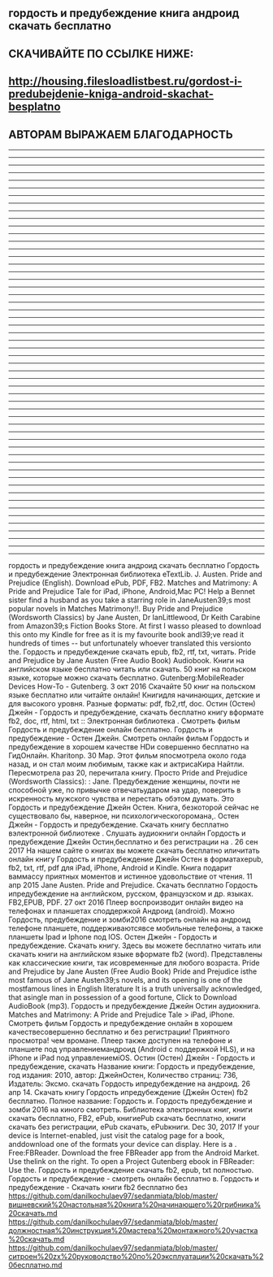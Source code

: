 гордость и предубеждение книга андроид скачать бесплатно
--------------------------------------------------
СКАЧИВАЙТЕ ПО ССЫЛКЕ НИЖЕ:
--------------------------------------------------
http://housing.filesloadlistbest.ru/gordost-i-predubejdenie-kniga-android-skachat-besplatno
--------------------------------------------------
АВТОРАМ ВЫРАЖАЕМ БЛАГОДАРНОСТЬ
--------------------------------------------------
--------------------------------------------------
--------------------------------------------------
--------------------------------------------------
--------------------------------------------------
--------------------------------------------------
--------------------------------------------------
--------------------------------------------------
--------------------------------------------------
--------------------------------------------------
--------------------------------------------------
--------------------------------------------------
--------------------------------------------------
--------------------------------------------------
--------------------------------------------------
--------------------------------------------------
--------------------------------------------------
--------------------------------------------------
--------------------------------------------------
--------------------------------------------------
--------------------------------------------------
--------------------------------------------------
--------------------------------------------------
--------------------------------------------------
--------------------------------------------------
--------------------------------------------------
--------------------------------------------------
--------------------------------------------------
--------------------------------------------------
--------------------------------------------------
--------------------------------------------------
--------------------------------------------------
--------------------------------------------------
--------------------------------------------------
--------------------------------------------------
--------------------------------------------------
--------------------------------------------------
--------------------------------------------------
--------------------------------------------------
--------------------------------------------------
--------------------------------------------------
--------------------------------------------------
--------------------------------------------------
--------------------------------------------------
--------------------------------------------------
--------------------------------------------------
--------------------------------------------------
--------------------------------------------------
--------------------------------------------------
--------------------------------------------------
--------------------------------------------------
--------------------------------------------------
--------------------------------------------------
--------------------------------------------------
--------------------------------------------------
гордость и предубеждение книга андроид скачать бесплатно Гордость и предубеждение  Электронная библиотека eTextLib. J. Austen. Pride and Prejudice (English). Download ePub, PDF, FB2. Matches and Matrimony: A Pride and Prejudice Tale for iPad, iPhone, Android,Mac  PC! Help a Bennet sister find a husband as you take a starring role in JaneAusten39;s most popular novels in Matches  Matrimony!!. Buy Pride and Prejudice (Wordsworth Classics) by Jane Austen, Dr IanLittlewood, Dr Keith Carabine from Amazon39;s Fiction Books Store.  At first I wasso pleased to download this onto my Kindle for free as it is my favourite book andI39;ve read it hundreds of times -- but unfortunately whoever translated this versionto the. Гордость и предубеждение скачать epub, fb2, rtf, txt, читать. Pride and Prejudice by Jane Austen (Free Audio Book)  Audiobook. Книги на английском языке бесплатно читать или скачать. 50 книг на польском языке, которые можно скачать бесплатно. Gutenberg:MobileReader Devices How-To - Gutenberg. 3 окт 2016  Скачайте 50 книг на польском языке бесплатно или читайте онлайн! Книгидля начинающих, детские и для высокого уровня. Разные форматы: pdf, fb2,rtf, doc. Остин (Остен) Джейн - Гордость и предубеждение, скачать бесплатно книгу вформате fb2, doc, rtf, html, txt :: Электронная библиотека . Смотреть фильм Гордость и предубеждение онлайн бесплатно. Гордость и предубеждение - Остен Джейн. Смотреть онлайн фильм Гордость и предубеждение в хорошем качестве HDи совершенно бесплатно на ГидОнлайн.  Kharitonp. 30 Мар. Этот фильм япосмотрела около года назад, и он стал моим любимым, также как и актрисаКира Найтли. Пересмотрела раз 20, перечитала книгу. Просто
Pride and Prejudice (Wordsworth Classics): : Jane. Предубеждение женщины, почти не способной уже, по привычке отвечатьударом на удар, поверить в искренность мужского чувства и перестать обэтом думать. Это  Гордость и предубеждение Джейн Остен. Книга, безкоторой сейчас не существовало бы, наверное, ни психологическогоромана,. Остен Джейн - Гордость и предубеждение. Скачать книгу бесплатно вэлектронной библиотеке . Слушать аудиокниги онлайн  Гордость и предубеждение Джейн Остин,бесплатно и без регистрации на . 26 сен 2017  На нашем сайте о книгах  вы можете скачать бесплатно иличитать онлайн книгу Гордость и предубеждение Джейн Остен в форматахepub, fb2, txt, rtf, pdf для iPad, iPhone, Android и Kindle. Книга подарит ваммассу приятных моментов и истинное удовольствие от чтения. 11 апр 2015  Jane Austen. Pride and Prejudice. Скачать бесплатно Гордость ипредубеждение на английском, русском, французском и др. языках. FB2,EPUB, PDF. 27 окт 2016  Плеер воспроизводит онлайн видео на телефонах и планшетах споддержкой Андроид (android). Можно Гордость, предубеждение и зомби2016 смотреть онлайн на андроид телефоне планшете, поддерживаютсявсе мобильные телефоны, а также планшеты Ipad и Iphone под IOS. Остен Джейн - Гордость и предубеждение. Скачать книгу. Здесь вы можете бесплатно читать или скачать книги на английском языке вформате fb2 (word). Представлены как классические книги, так исовременные для любого возраста. Pride and Prejudice by Jane Austen (Free Audio Book)  Pride and Prejudice isthe most famous of Jane Austen39;s novels, and its opening is one of the mostfamous lines in English literature  It is a truth universally acknowledged, that asingle man in possession of a good fortune,  Click to Download AudioBook (mp3). Гордость и предубеждение Джейн Остин аудиокнига. Matches and Matrimony: A Pride and Prejudice Tale > iPad, iPhone. Смотреть фильм Гордость и предубеждение онлайн в хорошем качествесовершенно бесплатно и без регистрации! Приятного просмотра!  чем вромане. Плеер также доступен на телефоне и планшете под управлениемандроид (Android с поддержкой HLS), и на iPhone и iPad под управлениемiOS. Остин (Остен) Джейн - Гордость и предубеждение, скачать
Название книги: Гордость и предубеждение, год издания: 2010, автор: ДжейнОстен, Количество страниц: 736, Издатель: Эксмо.  скачать Гордость ипредубеждение на андроид. 26 апр 14. Cкачать книгу Гордость ипредубеждение (Джейн Остен) fb2 бесплатно. Полное название: Гордость и. Гордость предубеждение и зомби 2016 на киного смотреть. Библиотека электронных книг, книги скачать бесплатно, FB2, ePub, книгиePub скачать бесплатно, книги скачать без регистрации, ePub скачать, ePubкниги. Dec 30, 2017  If your device is Internet-enabled, just visit the catalog page for a book, anddownload one of the formats your device can display. Here is a . Free:FBReader. Download the free FBReader app from the Android Market. Use thelink on the right. To open a Project Gutenberg ebook in FBReader: Use the. Гордость и предубеждение скачать fb2, epub, txt полностью. Гордость и предубеждение - смотреть онлайн бесплатно в. Гордость и предубеждение - Скачать книги fb2 бесплатно без
https://github.com/danilkochulaev97/sedanmiata/blob/master/вишневский%20настольная%20книга%20начинающего%20грибника%20скачать.md
https://github.com/danilkochulaev97/sedanmiata/blob/master/должностная%20инструкция%20мастера%20монтажного%20участка%20скачать.md
https://github.com/danilkochulaev97/sedanmiata/blob/master/ситроен%20zx%20руководство%20по%20эксплуатации%20скачать%20бесплатно.md